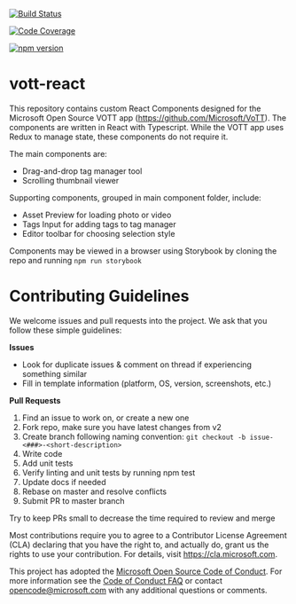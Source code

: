 [![Build Status](https://dev.azure.com/msft-vott/VoTT/_apis/build/status/vott-react-CI?branchName=master)](https://dev.azure.com/msft-vott/VoTT/_build/latest?definitionId=8&branchName=master)

[![Code Coverage](https://codecov.io/gh/Microsoft/vott-react/branch/master/graph/badge.svg)](https://codecov.io/gh/Microsoft/vott-react)

[![npm version](https://badge.fury.io/js/vott-react.svg)](https://badge.fury.io/js/vott-react)

# vott-react

This repository contains custom React Components designed for the Microsoft Open Source VOTT app (https://github.com/Microsoft/VoTT). The components are written in React with Typescript. While the VOTT app uses Redux to manage state, these components do not require it.

The main components are:
- Drag-and-drop tag manager tool
- Scrolling thumbnail viewer

Supporting components, grouped in main component folder, include:
- Asset Preview for loading photo or video
- Tags Input for adding tags to tag manager
- Editor toolbar for choosing selection style

Components may be viewed in a browser using Storybook by cloning the repo and running `npm run storybook`

# Contributing Guidelines

We welcome issues and pull requests into the project. We ask that you follow these simple guidelines:

**Issues**
- Look for duplicate issues & comment on thread if experiencing something similar
- Fill in template information (platform, OS, version, screenshots, etc.)
  
**Pull Requests**
1. Find an issue to work on, or create a new one
2.  Fork repo, make sure you have latest changes from v2
3. Create branch following naming convention: 
    `git checkout -b issue-<###>-<short-description>`
4. Write code
5. Add unit tests
6. Verify linting and unit tests by running npm test
7. Update docs if needed
8. Rebase on master and resolve conflicts
9.  Submit PR to master branch

Try to keep PRs small to decrease the time required to review and merge

Most contributions require you to agree to a Contributor License Agreement (CLA) declaring that you have the right to, and actually do, grant us the rights to use your contribution. For details, visit https://cla.microsoft.com.

This project has adopted the [Microsoft Open Source Code of Conduct](https://opensource.microsoft.com/codeofconduct/). For more information see the [Code of Conduct FAQ](https://opensource.microsoft.com/codeofconduct/faq/) or contact [opencode@microsoft.com](mailto:opencode@microsoft.com) with any additional questions or comments.
